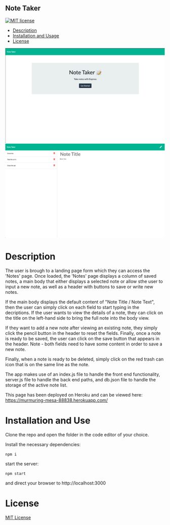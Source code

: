 ## Note Taker

[![MIT license](https://img.shields.io/badge/License-MIT-blue.svg)](https://lbesson.mit-license.org/)

- [Description ](#description)
- [Installation and Usage](#installation-and-use)
- [License](#license)

![screenshot-landing-page](public/assets/images/screenshot1.png)
![screenshot-notes-page](public/assets/images/screenshot2.png)

# Description

The user is brough to a landing page form which they can access the 'Notes' page. Once loaded, the 'Notes' page displays a column of saved notes, a main body that either displays a selected note or allow sthe user to input a new note, as well as a header with buttons to save or write new notes.

If the main body displays the default content of "Note Title / Note Text", then the user can simply click on each field to start typing in the decriptions. If the user wants to view the details of a note, they can click on the title on the left-hand side to bring the full note into the body view.

If they want to add a new note after viewing an existing note, they simply click the pencil button in the header to reset the fields. Finally, once a note is ready to be saved, the user can click on the save button that appears in the header. Note - both fields need to have some content in order to save a new note.

Finally, when a note is ready to be deleted, simply click on the red trash can icon that is on the same line as the note.

The app makes use of an index.js file to handle the front end functionality, server.js file to handle the back end paths, and db.json file to handle the storage of the active note list.

This page has been deployed on Heroku and can be viewed here: https://murmuring-mesa-88838.herokuapp.com/

# Installation and Use

Clone the repo and open the folder in the code editor of your choice.

Install the necessary dependencies:

```
npm i
```

start the server:

```
npm start
```

and direct your browser to http://localhost:3000

# License

[MIT License](https://opensource.org/licenses/MIT)
